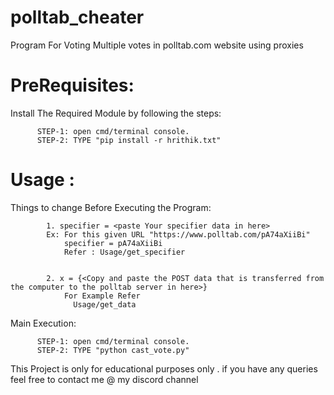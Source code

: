 # polltab_cheater
Program For Voting Multiple votes in polltab.com website using proxies

# PreRequisites:
   
   Install The Required Module by following the steps:
     
          STEP-1: open cmd/terminal console.
          STEP-2: TYPE "pip install -r hrithik.txt"
 
# Usage :
   Things to change Before Executing the Program:
            
            1. specifier = <paste Your specifier data in here>
            Ex: For this given URL "https://www.polltab.com/pA74aXiiBi"
                specifier = pA74aXiiBi
                Refer : Usage/get_specifier
            
            
            2. x = {<Copy and paste the POST data that is transferred from the computer to the polltab server in here>}
                For Example Refer 
                  Usage/get_data
              
  Main Execution:
      
          STEP-1: open cmd/terminal console.
          STEP-2: TYPE "python cast_vote.py"
          
          
          
 This Project is only for educational purposes only .
 if you have any queries feel free to contact me @ my discord channel
       
      
       
      
